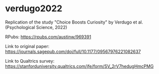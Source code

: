 # verdugo2022
Replication of the study "Choice Boosts Curiosity" by Verdugo et al. (Psychological Science, 2022)

RPubs: https://rpubs.com/austinw/969391

Link to original paper: https://journals.sagepub.com/doi/full/10.1177/09567976221082637

Link to Qualtrics survey: https://stanforduniversity.qualtrics.com/jfe/form/SV_2rV7hedugHmcPMG

